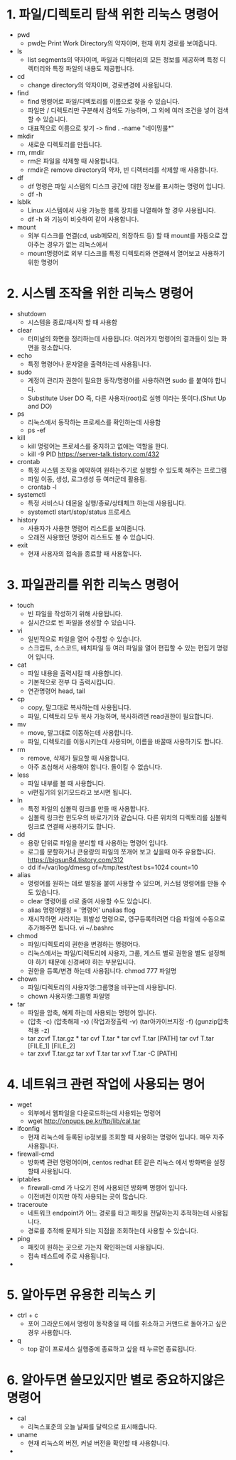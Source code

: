 # 1. 파일/디렉토리 탐색 위한 리눅스 명령어

* pwd 
  * pwd는 Print Work Directory의 약자이며, 현재 위치 경로를 보여줍니다.
* ls
  * list segments의 약자이며,  파일과 디렉터리의 모든 정보를 제공하며 특정 디렉터리와 특정 파일의 내용도 제공합니다. 
* cd
  * change directory의 약자이며, 경로변경에 사용됩니다.
* find
  * find 명령어로 파일/디렉토리를 이름으로 찾을 수 있습니다.
  * 파일만 / 디렉토리만 구분해서 검색도 가능하며, 그 외에 여러 조건을 넣어 검색할 수 있습니다.
  * 대표적으로 이름으로 찾기 ->  find . -name "네이밍룰*"
* mkdir
  * 새로운 디렉토리를 만듭니다.
* rm, rmdir
  * rm은 파일을 삭제할 때 사용합니다.
  * rmdir은 remove directory의 약자, 빈 디렉터리를 삭제할 때 사용합니다.
* df
  * df 명령은 파일 시스템의 디스크 공간에 대한 정보를 표시하는 명령어 입니다.
  * df -h
* lsblk
  * Linux 시스템에서 사용 가능한 블록 장치를 나열해야 할 경우 사용됩니다.
  * df -h 와 기능이 비슷하여 같이 사용합니다.
* mount
  * 외부 디스크를 연결(cd, usb메모리, 외장하드 등) 할 때 mount를 자동으로 잡아주는 경우가 없는 리눅스에서
  * mount명령어로 외부 디스크를 특정 디렉토리와 연결해서 열어보고 사용하기 위한 명령어

# 2. 시스템 조작을 위한 리눅스 명령어

* shutdown
  * 시스템을 종료/재시작 할 때 사용함
* clear
  * 터미널의 화면을 정리하는데 사용됩니다. 여러가지 명령어의 결과들이 있는 화면을 청소합니다.
* echo
  * 특정 명령어나 문자열을 출력하는데 사용됩니다.
* sudo 
  * 계정이 관리자 권한이 필요한 동작/명령어를 사용하려면 sudo 를 붙여야 합니다.
  * Substitute User DO 즉, 다른 사용자(root)로 실행 이라는 뜻이다.(Shut Up and DO)
* ps
  * 리눅스에서 동작하는 프로세스를 확인하는데 사용함
  * ps -ef
* kill
  * kill 명령어는 프로세스를 중지하고 없애는 역할을 한다.
  * kill -9 PID   https://server-talk.tistory.com/432
* crontab
  * 특정 시스템 조작을 예약하여 원하는주기로 실행할 수 있도록 해주는 프로그램
  * 파일 이동, 생성, 로그생성 등 여러군데 활용됨.
  * crontab -l
* systemctl
  * 특정 서비스나 데몬을 실행/종료/상태체크 하는데 사용됩니다.
  * systemctl start/stop/status 프로세스
* history
  * 사용자가 사용한 명령어 리스트를 보여줍니다.
  * 오래전 사용했던 명령어 리스트도 볼 수 있습니다.
* exit
  * 현재 사용자의 접속을 종료할 때 사용합니다.

# 3. 파일관리를 위한 리눅스 명령어
* touch
  *  빈 파일을 작성하기 위해 사용됩니다.
  * 실시간으로 빈 파일을 생성할 수 있습니다.
* vi
  * 일반적으로 파일을 열어 수정할 수 있습니다.
  * 스크립트, 소스코드, 배치파일 등 여러 파일을 열어 편집할 수 있는 편집기 명령어 입니다.
* cat
  * 파일 내용을 출력시킬 때 사용합니다.
  * 기본적으로 전부 다 출력시킵니다.
  * 연관명령어 head, tail
* cp
  * copy, 말그대로 복사하는데 사용됩니다.
  * 파일, 디렉토리 모두 복사 가능하며, 복사하려면 read권한이 필요합니다.
* mv
  * move, 말그대로 이동하는데 사용합니다.
  * 파일, 디렉토리를 이동시키는데 사용되며, 이름을 바꿀때 사용하기도 합니다.
* rm
  * remove, 삭제가 필요할 때 사용합니다.
  * 아주 조심해서 사용해야 합니다. 돌이킬 수 없습니다.
* less
  * 파일 내부를 볼 때 사용합니다.
  * vi편집기의 읽기모드라고 보시면 됩니다.
* ln
  * 특정 파일의 심볼릭 링크를 만들 때 사용합니다.
  * 심볼릭 링크란 윈도우의 바로가기와 같습니다. 다른 위치의 디렉토리를 심볼릭 링크로 연결해 사용하기도 합니다.
* dd
  * 용량 단위로 파일을 분리할 때 사용하는 명령어 입니다.
  * 로그를 분할하거나 큰용량의 파일의 쪼개어 보고 싶을때 아주 유용합니다. https://bigsun84.tistory.com/312
  * dd if=/var/log/dmesg of=/tmp/test/test bs=1024 count=10
* alias
  * 명령어를 원하는 데로 별칭을 붙여 사용할 수 있으며, 커스텀 명령어를 만들 수도 있습니다.
  * clear 명령어를 cl로 줄여 사용할 수도 있습니다.
  * alias 명령어별칭 = '명령어'    unalias flog
  * 재시작하면 사라지는 휘발성 명령으로, 영구등록하려면 다음 파일에 수동으로 추가해주면 됩니다. vi ~/.bashrc
* chmod
  * 파일/디렉토리의 권한을 변경하는 명령어다.
  * 리눅스에서는 파일/디렉토리에 사용자, 그룹, 게스트 별로 권한을 별도 설정해야 하기 때문에 신경써야 하는 부분입니다.
  * 권한을 등록/변경 하는데 사용됩니다. chmod 777 파일명
* chown
  * 파일/디렉토리의 사용자명:그룹명을 바꾸는데 사용됩니다.
  * chown 사용자명:그룹명 파일명
* tar
  * 파일을 압축, 해제 하는데 사용되는 명령어 입니다.
  * (압축 -c) (압축해제 -x) (작업과정출력 -v) (tar아카이브지정 -f) (gunzip압축적용 -z)
  * tar zcvf T.tar.gz *    tar cvf T.tar *    tar cvf T.tar [PATH]    tar cvf T.tar [FILE_1] [FILE_2]
  * tar zxvf T.tar.gz      tar xvf T.tar     tar xvf T.tar -C [PATH]     

# 4. 네트워크 관련 작업에 사용되는 명어

* wget
  * 외부에서 웹파일을 다운로드하는데 사용되는 명령어
  * wget http://onpups.pe.kr/ftp/lib/cal.tar
* ifconfig
  * 현재 리눅스에 등록된 ip정보를 조회할 때 사용하는 명령어 입니다. 매우 자주 사용됩니다.
* firewall-cmd
  * 방화벽 관련 명령어이며, centos redhat EE 같은 리눅스 에서 방화벽을 설정할때 사용됩니다.
* iptables
  * firewall-cmd 가 나오기 전에 사용되던 방화벽 명령어 입니다.
  * 이전버전 이지만 아직 사용되는 곳이 많습니다.
* traceroute
  * 네트워크 endpoint가 어느 경로를 타고 패킷을 전달하는지 추적하는데 사용됩니다.
  * 경로를 추적해 문제가 되는 지점을 조회하는데 사용할 수 있습니다.
* ping
  * 패킷이 원하는 곳으로 가는지 확인하는데 사용됩니다.
  * 접속 테스트에 주로 사용됩니다.
* 

# 5. 알아두면 유용한 리눅스 키
* ctrl + c
  * 포어 그라운드에서 명령이 동작중일 때 이를 취소하고 커맨드로 돌아가고 싶은 경우 사용합니다.
* q
  * top 같이 프로세스 실행중에 종료하고 싶을 때 누르면 종료됩니다.


# 6. 알아두면 쓸모있지만 별로 중요하지않은 명령어

* cal
  * 리눅스표준의 오늘 날짜를 달력으로 표시해줍니다.
* uname
  * 현재 리눅스의 버전, 커널 버전을 확인할 때 사용합니다.
* 
